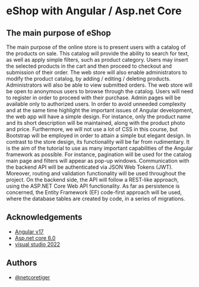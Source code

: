 # eShop with Angular / Asp.net Core

## The main purpose of eShop

The main purpose of
the online store is to present users with a catalog of the products on
sale. This catalog will provide the ability to search for text, as well as
apply simple filters, such as product category. Users may insert the
selected products in the cart and then proceed to checkout and
submission of their order.
The web store will also enable administrators to modify the product
catalog, by adding / editing / deleting products. Administrators will
also be able to view submitted orders.
The web store will be open to anonymous users to browse through the
catalog. Users will need to register in order to proceed with their
purchase. Admin pages will be available only to authorized users.
In order to avoid unneeded complexity and at the same time highlight
the important issues of Angular development, the web app will have a
simple design. For instance, only the product name and its short
description will be maintained, along with the product photo and
price. Furthermore, we will not use a lot of CSS in this course, but
Bootstrap will be employed in order to attain a simple but elegant
design.
In contrast to the store design, its functionality will be far from
rudimentary. It is the aim of the tutorial to use as many important
capabilities of the Angular framework as possible. For instance,
pagination will be used for the catalog main page and filters will
appear as pop-up windows. Communication with the backend API
will be authenticated via JSON Web Tokens (JWT). Moreover, routing
and validation functionality will be used throughout the project.
On the backend side, the API will follow a REST-like approach, using
the ASP.NET Core Web API functionality. As far as persistence is
concerned, the Entity Framework (EF) code-first approach will be
used, where the database tables are created by code, in a series of
migrations.

## Acknowledgements

 - [Angular v17](https://awesomeopensource.com/project/elangosundar/awesome-README-templates)
 - [Asp.net core 6.0](https://github.com/matiassingers/awesome-readme)
 - [visual studio 2022](https://bulldogjob.com/news/449-how-to-write-a-good-readme-for-your-github-project)

## Authors

- [@netcoretiger](https://www.github.com/netcoretiger)



